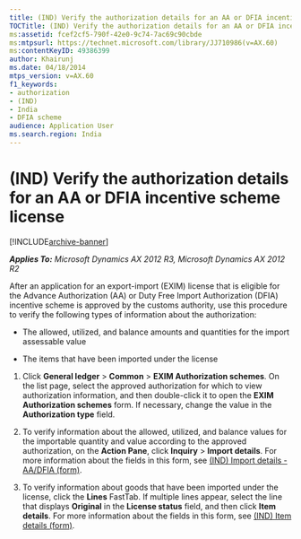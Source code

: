 ```yaml
---
title: (IND) Verify the authorization details for an AA or DFIA incentive scheme license
TOCTitle: (IND) Verify the authorization details for an AA or DFIA incentive scheme license
ms:assetid: fcef2cf5-790f-42e0-9c74-7ac69c90cbde
ms:mtpsurl: https://technet.microsoft.com/library/JJ710986(v=AX.60)
ms:contentKeyID: 49386399
author: Khairunj
ms.date: 04/18/2014
mtps_version: v=AX.60
f1_keywords:
- authorization
- (IND)
- India
- DFIA scheme
audience: Application User
ms.search.region: India
---
```


# (IND) Verify the authorization details for an AA or DFIA incentive scheme license 


[!INCLUDE[archive-banner](includes/archive-banner.md)]


_**Applies To:** Microsoft Dynamics AX 2012 R3, Microsoft Dynamics AX 2012 R2_

After an application for an export-import (EXIM) license that is eligible for the Advance Authorization (AA) or Duty Free Import Authorization (DFIA) incentive scheme is approved by the customs authority, use this procedure to verify the following types of information about the authorization:

  - The allowed, utilized, and balance amounts and quantities for the import assessable value

  - The items that have been imported under the license

<!-- end list -->

1.  Click **General ledger** \> **Common** \> **EXIM Authorization schemes**. On the list page, select the approved authorization for which to view authorization information, and then double-click it to open the **EXIM Authorization schemes** form. If necessary, change the value in the **Authorization type** field.

2.  To verify information about the allowed, utilized, and balance values for the importable quantity and value according to the approved authorization, on the **Action Pane**, click **Inquiry** \> **Import details**. For more information about the fields in this form, see [(IND) Import details - AA/DFIA (form)](https://technet.microsoft.com/library/jj664632\(v=ax.60\)).

3.  To verify information about goods that have been imported under the license, click the **Lines** FastTab. If multiple lines appear, select the line that displays **Original** in the **License status** field, and then click **Item details**. For more information about the fields in this form, see [(IND) Item details (form)](https://technet.microsoft.com/library/jj664915\(v=ax.60\)).

  


